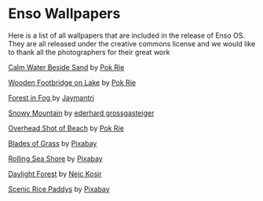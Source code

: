 # Enso Wallpapers

Here is a list of all wallpapers that are included in the release of Enso OS. They are all released under the creative commons license and we would like to thank all the photographers for their great work

[Calm Water Beside Sand](https://www.pexels.com/photo/calm-body-of-water-beside-sand-673865/) by [Pok Rie](https://www.pexels.com/@pok-rie-33563)

[Wooden Footbridge on Lake](https://www.pexels.com/photo/brown-wooden-footbridge-on-body-of-water-during-sunrise-129441/) by [Pok Rie](https://www.pexels.com/@pok-rie-33563)

[Forest in Fog ](https://www.pexels.com/photo/nature-forest-trees-fog-4827/) by [Jaymantri](https://www.pexels.com/@jaymantri)

[Snowy Mountain](https://www.pexels.com/photo/snowy-mountain-944403/) by [ederhard grossgasteiger](https://www.pexels.com/@eberhardgross)

[Overhead Shot of Beach](https://www.pexels.com/photo/beach-daylight-high-angle-shot-island-941913/) by [Pok Rie](https://www.pexels.com/@pok-rie-33563)

[Blades of Grass](https://www.pexels.com/photo/blade-of-grass-blur-close-up-dewdrops-414702/) by [Pixabay](https://www.pexels.com/@pixabay)

[Rolling Sea Shore](https://www.pexels.com/photo/beach-blue-motion-nature-414320/) by [Pixabay](https://www.pexels.com/@pixabay)

[Daylight Forest](https://www.pexels.com/photo/conifer-daylight-environment-evergreen-338936/) by [Nejc Kosir](https://www.pexels.com/@nejc-kosir-108379)

[Scenic Rice Paddys](https://www.pexels.com/photo/scenic-view-of-rice-paddy-247599/) by [Pixabay](https://www.pexels.com/@pixabay)
